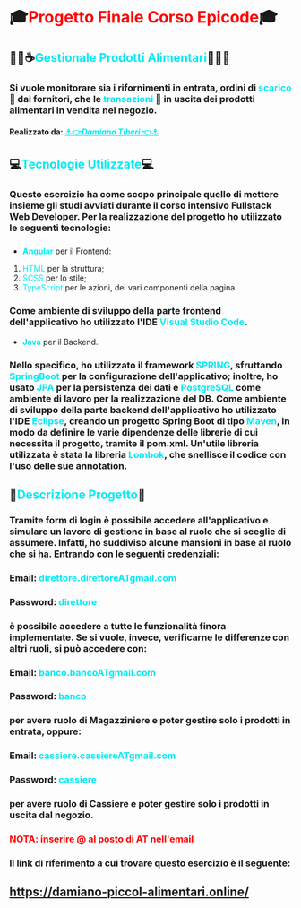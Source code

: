 # :mortar_board:<span style="color:red">Progetto Finale Corso Epicode</span>:mortar_board:
## :pizza::beer::coffee:<span style="color:#03e9f4">Gestionale Prodotti Alimentari</span>:spaghetti::wine_glass::cake:
### Si vuole monitorare sia i rifornimenti in entrata, ordini di <span style="color:#03e9f4">**scarico**</span>  :articulated_lorry: dai fornitori, che le <span style="color:#03e9f4">**transazioni**</span> :page_with_curl: in uscita dei prodotti alimentari in vendita nel negozio.
#### Realizzato da: <a href="https://www.linkedin.com/in/damiano-tiberi-8288b114a/" style="color:#03e9f4"> :anchor::point_right:***Damiano Tiberi*** :point_left::anchor:</a>
## :computer:<span style="color:#03e9f4">Tecnologie Utilizzate</span>:computer:
### Questo esercizio ha come scopo principale quello di mettere insieme gli studi avviati durante il corso intensivo Fullstack Web Developer. Per la realizzazione del progetto ho utilizzato le seguenti tecnologie:
###
- <span style="color:#03e9f4">**Angular**</span> per il Frontend:
1. <span style="color:#03e9f4">HTML</span> per la struttura;
2. <span style="color:#03e9f4">SCSS</span> per lo stile;
3. <span style="color:#03e9f4">TypeScript</span> per le azioni, dei vari componenti della pagina.
### Come ambiente di sviluppo della parte frontend dell'applicativo ho utilizzato l'IDE <span style="color:#03e9f4">Visual Studio Code</span>.
- <span style="color:#03e9f4">**Java**</span> per il Backend.
### Nello specifico, ho utilizzato il framework <span style="color:#03e9f4">SPRING</span>, sfruttando <span style="color:#03e9f4">SpringBoot</span> per la configurazione dell'applicativo; inoltre, ho usato <span style="color:#03e9f4">JPA</span> per la persistenza dei dati e <span style="color:#03e9f4">PostgreSQL</span> come ambiente di lavoro per la realizzazione del DB. Come ambiente di sviluppo della parte backend dell'applicativo ho utilizzato l'IDE <span style="color:#03e9f4">Eclipse</span>, creando un progetto Spring Boot di tipo <span style="color:#03e9f4">Maven</span>, in modo da definire le varie dipendenze delle librerie di cui necessita il progetto, tramite il pom.xml. Un'utile libreria utilizzata è stata la libreria <span style="color:#03e9f4">Lombok</span>, che snellisce il codice con l'uso delle sue annotation.
## :eyes:<span style="color:#03e9f4">Descrizione Progetto</span>:eyes:
### Tramite form di login è possibile accedere all'applicativo e simulare un lavoro di gestione in base al ruolo che si sceglie di assumere. Infatti, ho suddiviso alcune mansioni in base al ruolo che si ha. Entrando con le seguenti credenziali:
### Email: <span style="color:#03e9f4">direttore.direttoreATgmail.com</span>
### Password: <span style="color:#03e9f4">direttore</span>
### è possibile accedere a tutte le funzionalità finora implementate. Se si vuole, invece, verificarne le differenze con altri ruoli, si può accedere con:
### Email: <span style="color:#03e9f4">banco.bancoATgmail.com</span>
### Password: <span style="color:#03e9f4">banco</span>
### per avere ruolo di Magazziniere e poter gestire solo i prodotti in entrata, oppure:
### Email: <span style="color:#03e9f4">cassiere.cassiereATgmail.com</span>
### Password: <span style="color:#03e9f4">cassiere</span>
### per avere ruolo di Cassiere e poter gestire solo i prodotti in uscita dal negozio.
### <span style="color: red">**NOTA**: inserire @ al posto di AT nell'email</span>
### Il link di riferimento a cui trovare questo esercizio è il seguente:
## https://damiano-piccol-alimentari.online/
